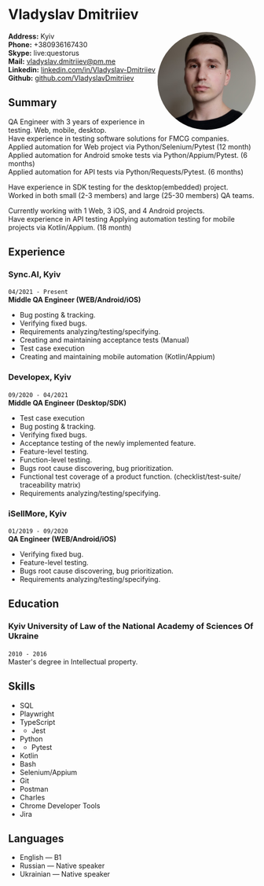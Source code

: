 # Vladyslav Dmitriiev  

<img src="./img/vlad.jpg" width="200px" style="float: right; border-radius: 50%"/>


**Address:** Kyiv  
**Phone:** +380936167430  
**Skype:** live:questorus  
**Mail:** vladyslav.dmitriiev@pm.me  
**Linkedin:** [linkedin.com/in/Vladyslav-Dmitriiev](https://www.linkedin.com/in/Vladyslav-Dmitriiev)  
**Github:** [github.com/VladyslavDmitriiev](https://github.com/VladyslavDmitriiev)  

## **Summary**
QA Engineer with 3 years of experience in testing. Web, mobile, desktop.  
Have experience in testing software solutions for FMCG companies.  
Applied automation for Web project via Python/Selenium/Pytest (12 month)  
Applied automation for Android smoke tests via Python/Appium/Pytest. (6 months)  
Applied automation for API tests via Python/Requests/Pytest. (6 months)  

Have experience in SDK testing for the desktop(embedded) project.  
Worked in both small (2-3 members) and large (25-30 members) QA teams.  

Currently working with 1 Web, 3 iOS, and 4 Android projects.  
Have experience in API testing
Applying automation testing for mobile projects via Kotlin/Appium. (18 month)  



## **Experience**

### Sync.AI, Kyiv  
`04/2021 - Present`  
**Middle QA Engineer (WEB/Android/iOS)**  

- Bug posting & tracking.
- Verifying fixed bugs.
- Requirements analyzing/testing/specifying.
- Creating and maintaining acceptance tests (Manual)
- Test case execution
- Creating and maintaining mobile automation (Kotlin/Appium)



### Developex, Kyiv  
`09/2020 - 04/2021`  
**Middle QA Engineer (Desktop/SDK)**  

- Test case execution
- Bug posting & tracking.
- Verifying fixed bugs.
- Acceptance testing of the newly implemented feature.
- Feature-level testing.
- Function-level testing.
- Bugs root cause discovering, bug prioritization.
- Functional test coverage of a product function. (checklist/test-suite/
traceability matrix)
- Requirements analyzing/testing/specifying.



### iSellMore, Kyiv  
`01/2019 - 09/2020`  
**QA Engineer (WEB/Android/iOS)**  

- Verifying fixed bug.
- Feature-level testing.
- Bugs root cause discovering, bug prioritization.
- Requirements analyzing/testing/specifying.

## **Education**

### Kyiv University of Law of the National Academy of Sciences Of Ukraine  
`2010 - 2016`  
  Master's degree in Intellectual property.

## **Skills**  

- SQL
- Playwright
- TypeScript
- - Jest
- Python
- - Pytest
- Kotlin
- Bash
- Selenium/Appium
- Git
- Postman
- Charles
- Chrome Developer Tools
- Jira

## **Languages**
- English — B1  
- Russian — Native speaker  
- Ukrainian — Native speaker  